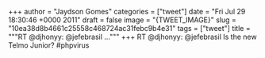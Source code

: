 
+++
author = "Jaydson Gomes"
categories = ["tweet"]
date = "Fri Jul 29 18:30:46 +0000 2011"
draft = false
image = "{TWEET_IMAGE}"
slug = "10ea38d8b4661c25558c468724ac31febc9b4e31"
tags = ["tweet"]
title = """RT @djhonyy: @jefebrasil ..."""
+++
RT @djhonyy: @jefebrasil Is the new Telmo Junior? #phpvirus
